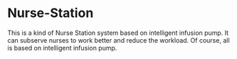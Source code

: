 # Nurse-Station
This is a kind of Nurse Station system based on intelligent infusion pump. It can subserve nurses to work better and reduce the workload. Of course, all is based on intelligent infusion pump.
